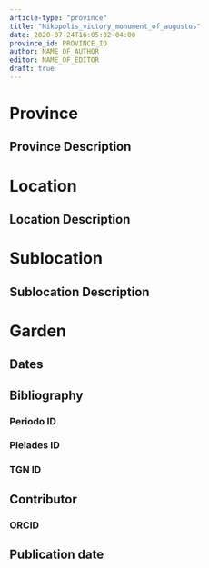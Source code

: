 ```yaml
---
article-type: "province"
title: "Nikopolis_victory_monument_of_augustus"
date: 2020-07-24T16:05:02-04:00
province_id: PROVINCE_ID
author: NAME_OF_AUTHOR
editor: NAME_OF_EDITOR
draft: true
---
```


# Province

<!--- Content of Province heading --->

## Province Description

<!-- DESCRIPTION -->


# Location

<!-- [Colonia Claudia Ara Agrippinensium (Cologne)](https://pleiades.stoa.org/places/108751) -->

## Location Description

<!-- LEAVE THIS BLANK FOR NOW -->

# Sublocation

<!-- 
[AREA WITHIN LOCATION, LIKE “PALATINE HILL”](GEOREFERENCE LINK)
A sublocation is any area larger than an individual garden, but located within a location. I would always try to include a link to a controlled vocabulary here if possible. This ID may well be different from the Garden ID, e.g., Pompeii versus a Garden in one of the houses which has its own Pleiades ID.
-->

## Sublocation Description

<!-- DESCRIPTION -->

# Garden
<!-- List of gardens in province -->
<!-- May be left blank for now -->


## Dates
<!-- Format: For now, include dates exactly as written in the document. We will revisit the question of date formatting once more data have been collected. -->
<!-- If no date, use "unspecified" -->

## Bibliography

<!-- 
- BIB_ENTRY [(worldcat)](WORLDCAT_LINK_URL) 
-->

### Periodo ID

<!-- [PERIODO_ID](https://pleiades.stoa.org/places/PLEIADES_ID) -->

### Pleiades ID
<!-- N.B. This should be as specific as it can be, i.e., to the garden, sublocation, location, or province. -->

<!-- [PLEIADES_ID](https://pleiades.stoa.org/places/PLEIADES_ID) -->

### TGN ID
<!-- N.B. This should be as specific as it can be, i.e., to the garden, sublocation, location, or province. -->

<!-- [TGN_ID](http://vocab.getty.edu/page/tgn/TGN_ID) -->

## Contributor

<!-- [AUTHOR_NAME](AUTHOR_LINK) -->

### ORCID

<!-- [ORCID](https://orcid.org/ORCID) -->

## Publication date
<!-- Format: dd MONTH_NAME yyyy -->

<!-- DATE -->
